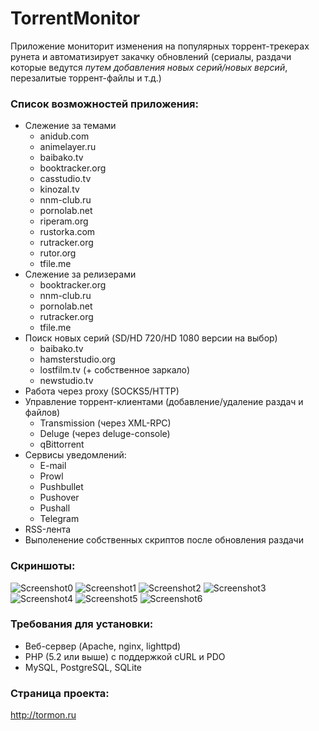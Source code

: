 # TorrentMonitor
Приложение мониторит изменения на популярных торрент-трекерах рунета и автоматизирует закачку обновлений (сериалы, раздачи которые ведутся *путем добавления новых серий/новых версий*, перезалитые торрент-файлы и т.д.)

### Список возможностей приложения:

- Слежение за темами
  - anidub.com
  - animelayer.ru
  - baibako.tv 
  - booktracker.org
  - casstudio.tv
  - kinozal.tv
  - nnm-club.ru
  - pornolab.net
  - riperam.org
  - rustorka.com
  - rutracker.org
  - rutor.org
  - tfile.me
- Слежение за релизерами
  - booktracker.org
  - nnm-club.ru
  - pornolab.net
  - rutracker.org
  - tfile.me
- Поиск новых серий (SD/HD 720/HD 1080 версии на выбор)
  - baibako.tv 
  - hamsterstudio.org
  - lostfilm.tv (+ собственное заркало)
  - newstudio.tv
- Работа через proxy (SOCKS5/HTTP)
- Управление торрент-клиентами (добавление/удаление раздач и файлов)
  - Transmission (через XML-RPC)
  - Deluge (через deluge-console)
  - qBittorrent
- Сервисы уведомлений:
  - E-mail
  - Prowl
  - Pushbullet
  - Pushover
  - Pushall
  - Telegram 
- RSS-лента
- Выполенение собственных скриптов после обновления раздачи

### Скриншоты:
 ![Screenshot0](http://blog.korphome.ru/wp-content/uploads/2011/02/Мониторинг-torrent-трекеров-2014-01-27-14-53-42.jpg "Screenshot0")
 ![Screenshot1](http://blog.korphome.ru/wp-content/uploads/2011/02/Мониторинг-torrent-трекеров-2014-01-27-14-54-16.jpg "Screenshot1")
 ![Screenshot2](http://blog.korphome.ru/wp-content/uploads/2011/02/Мониторинг-torrent-трекеров-2014-01-27-14-54-38.jpg "Screenshot2")
 ![Screenshot3](http://blog.korphome.ru/wp-content/uploads/2011/02/Мониторинг-torrent-трекеров-2014-01-27-14-54-52.jpg "Screenshot3")
 ![Screenshot4](http://blog.korphome.ru/wp-content/uploads/2011/02/Мониторинг-torrent-трекеров-2014-01-27-14-55-28.jpg "Screenshot4")
 ![Screenshot5](http://blog.korphome.ru/wp-content/uploads/2011/02/Мониторинг-torrent-трекеров-2014-01-27-14-55-41.jpg "Screenshot5")
 ![Screenshot6](http://blog.korphome.ru/wp-content/uploads/2011/02/Мониторинг-torrent-трекеров-2014-01-27-14-56-36.jpg "Screenshot6")

### Требования для установки:

* Веб-сервер (Apache, nginx, lighttpd)
* PHP (5.2 или выше) с поддержкой cURL и PDO
* MySQL, PostgreSQL, SQLite

### Страница проекта:
http://tormon.ru
